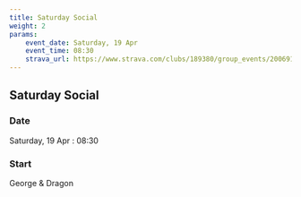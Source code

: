 ```yaml
---
title: Saturday Social 
weight: 2
params:
    event_date: Saturday, 19 Apr
    event_time: 08:30
    strava_url: https://www.strava.com/clubs/189380/group_events/2006918
---
```


## Saturday Social  



### Date

Saturday, 19 Apr : 08:30

### Start

George &amp; Dragon



